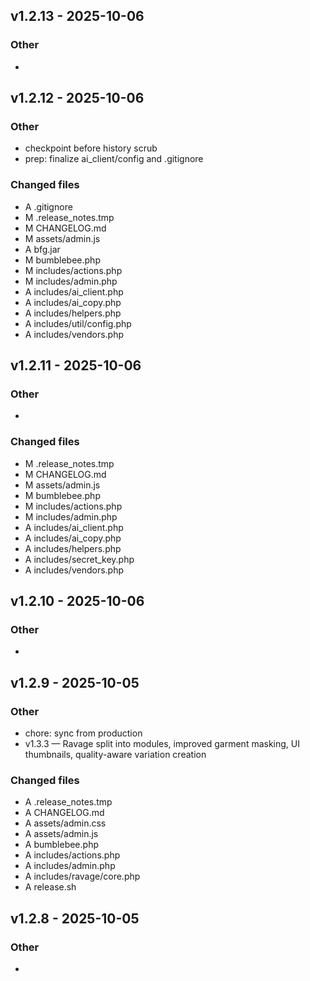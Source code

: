 ## v1.2.13 - 2025-10-06

### Other
- 


## v1.2.12 - 2025-10-06

### Other
- checkpoint before history scrub
- prep: finalize ai_client/config and .gitignore

### Changed files
- A	.gitignore
- M	.release_notes.tmp
- M	CHANGELOG.md
- M	assets/admin.js
- A	bfg.jar
- M	bumblebee.php
- M	includes/actions.php
- M	includes/admin.php
- A	includes/ai_client.php
- A	includes/ai_copy.php
- A	includes/helpers.php
- A	includes/util/config.php
- A	includes/vendors.php


## v1.2.11 - 2025-10-06

### Other
- 

### Changed files
- M	.release_notes.tmp
- M	CHANGELOG.md
- M	assets/admin.js
- M	bumblebee.php
- M	includes/actions.php
- M	includes/admin.php
- A	includes/ai_client.php
- A	includes/ai_copy.php
- A	includes/helpers.php
- A	includes/secret_key.php
- A	includes/vendors.php


## v1.2.10 - 2025-10-06

### Other
- 


## v1.2.9 - 2025-10-05

### Other
- chore: sync from production
- v1.3.3 — Ravage split into modules, improved garment masking, UI thumbnails, quality-aware variation creation

### Changed files
- A	.release_notes.tmp
- A	CHANGELOG.md
- A	assets/admin.css
- A	assets/admin.js
- A	bumblebee.php
- A	includes/actions.php
- A	includes/admin.php
- A	includes/ravage/core.php
- A	release.sh


## v1.2.8 - 2025-10-05

### Other
- 


